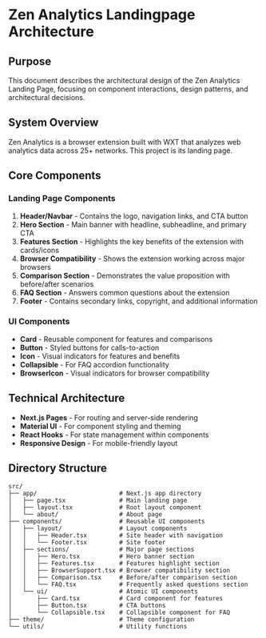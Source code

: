 # Zen Analytics Landingpage Architecture

## Purpose
This document describes the architectural design of the Zen Analytics Landing Page, focusing on component interactions, design patterns, and architectural decisions.

## System Overview
Zen Analytics is a browser extension built with WXT that analyzes web analytics data across 25+ networks. This project is its landing page.

## Core Components

### Landing Page Components
1. **Header/Navbar** - Contains the logo, navigation links, and CTA button
2. **Hero Section** - Main banner with headline, subheadline, and primary CTA
3. **Features Section** - Highlights the key benefits of the extension with cards/icons
4. **Browser Compatibility** - Shows the extension working across major browsers
5. **Comparison Section** - Demonstrates the value proposition with before/after scenarios
6. **FAQ Section** - Answers common questions about the extension
7. **Footer** - Contains secondary links, copyright, and additional information

### UI Components
- **Card** - Reusable component for features and comparisons
- **Button** - Styled buttons for calls-to-action
- **Icon** - Visual indicators for features and benefits
- **Collapsible** - For FAQ accordion functionality
- **BrowserIcon** - Visual indicators for browser compatibility

## Technical Architecture
- **Next.js Pages** - For routing and server-side rendering
- **Material UI** - For component styling and theming
- **React Hooks** - For state management within components
- **Responsive Design** - For mobile-friendly layout

## Directory Structure
```
src/
├── app/                       # Next.js app directory
│   ├── page.tsx               # Main landing page
│   ├── layout.tsx             # Root layout component
│   └── about/                 # About page 
├── components/                # Reusable UI components
│   ├── layout/                # Layout components 
│   │   ├── Header.tsx         # Site header with navigation
│   │   └── Footer.tsx         # Site footer
│   ├── sections/              # Major page sections
│   │   ├── Hero.tsx           # Hero banner section
│   │   ├── Features.tsx       # Features highlight section
│   │   ├── BrowserSupport.tsx # Browser compatibility section
│   │   ├── Comparison.tsx     # Before/after comparison section
│   │   └── FAQ.tsx            # Frequently asked questions section
│   └── ui/                    # Atomic UI components
│       ├── Card.tsx           # Card component for features
│       ├── Button.tsx         # CTA buttons
│       └── Collapsible.tsx    # Collapsible component for FAQ
├── theme/                     # Theme configuration
└── utils/                     # Utility functions
